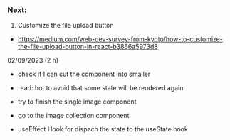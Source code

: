 ### Next:
1. Customize the file upload button
- https://medium.com/web-dev-survey-from-kyoto/how-to-customize-the-file-upload-button-in-react-b3866a5973d8


02/09/2023 (2 h)
- check if I can cut  the component into smaller
- read: hot to avoid that some state will be rendered again
- try to finish the single image component
- go to the image collection component

- useEffect Hook for dispach the state to the useState hook
